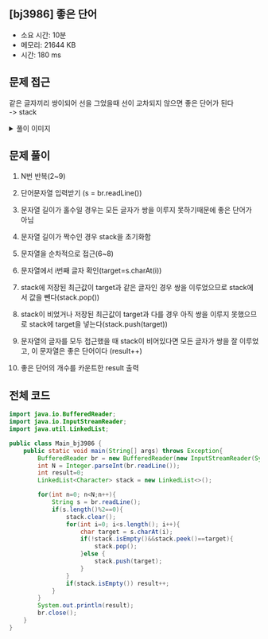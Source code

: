 ## [bj3986] 좋은 단어

- 소요 시간: 10분
- 메모리: 21644 KB
- 시간: 180 ms

## 문제 접근

같은 글자끼리 쌍이되어 선을 그었을때 선이 교차되지 않으면 좋은 단어가 된다<br>
-> stack

<details>
<summary>풀이 이미지</summary>
<img src="https://user-images.githubusercontent.com/26339069/176212311-6d7baf2f-d57f-434b-8695-251013bffbec.jpeg" width="600"> 
</details>

## 문제 풀이

1. N번 반복(2~9)

2. 단어문자열 입력받기 (s = br.readLine())

3. 문자열 길이가 홀수일 경우는 모든 글자가 쌍을 이루지 못하기때문에 좋은 단어가 아님

4. 문자열 길이가 짝수인 경우 stack을 초기화함

5. 문자열을 순차적으로 접근(6~8)

6. 문자열에서 i번째 글자 확인(target=s.charAt(i))

7. stack에 저장된 최근값이 target과 같은 글자인 경우 쌍을 이루었으므로 stack에서 값을 뺀다(stack.pop())

8. stack이 비었거나 저장된 최근값이 target과 다를 경우 아직 쌍을 이루지 못했으므로 stack에 target을 넣는다(stack.push(target))

9. 문자열의 글자를 모두 접근했을 때 stack이 비어있다면 모든 글자가 쌍을 잘 이루었고, 이 문자열은 좋은 단어이다 (result++)

10. 좋은 단어의 개수를 카운트한 result 출력

## 전체 코드

```java
import java.io.BufferedReader;
import java.io.InputStreamReader;
import java.util.LinkedList;

public class Main_bj3986 {
    public static void main(String[] args) throws Exception{
        BufferedReader br = new BufferedReader(new InputStreamReader(System.in));
        int N = Integer.parseInt(br.readLine());
        int result=0;
        LinkedList<Character> stack = new LinkedList<>();

        for(int n=0; n<N;n++){
            String s = br.readLine();
            if(s.length()%2==0){
                stack.clear();
                for(int i=0; i<s.length(); i++){
                    char target = s.charAt(i);
                    if(!stack.isEmpty()&&stack.peek()==target){
                        stack.pop();
                    }else {
                        stack.push(target);
                    }
                }
                if(stack.isEmpty()) result++;
            }
        }
        System.out.println(result);
        br.close();
    }
}
```
